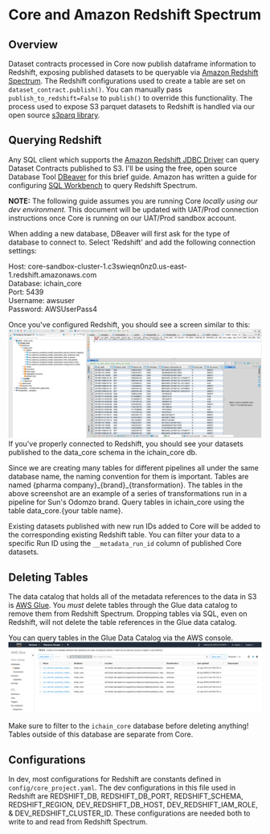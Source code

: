 # Core and Amazon Redshift Spectrum

## Overview

Dataset contracts processed in Core now publish dataframe information to Redshift, exposing published datasets to be queryable via [Amazon Redshift Spectrum](https://docs.aws.amazon.com/redshift/latest/dg/c-getting-started-using-spectrum.html). The Redshift configurations used to create a table are set on `dataset_contract.publish()`. You can manually pass `publish_to_redshift=False` to `publish()` to override this functionality. The process used to expose S3 parquet datasets to Redshift is handled via our open source [s3parq library](https://github.com/IntegriChain1/s3parq/blob/master/README.md).

## Querying Redshift

Any SQL client which supports the [Amazon Redshift JDBC Driver](https://docs.aws.amazon.com/redshift/latest/mgmt/configure-jdbc-connection.html#download-jdbc-driver) can query Dataset Contracts published to S3. I'll be using the free, open source Database Tool [DBeaver](https://dbeaver.io/) for this brief guide. Amazon has written a guide for configuring [SQL Workbench](https://docs.aws.amazon.com/redshift/latest/mgmt/connecting-using-workbench.html) to query Redshift Spectrum.

**NOTE:** The following guide assumes you are running Core *locally using our dev environment.* This document will be updated with UAT/Prod connection instructions once Core is running on our UAT/Prod sandbox account. 

When adding a new database, DBeaver will first ask for the type of database to connect to. Select 'Redshift' and add the following connection settings:

Host: core-sandbox-cluster-1.c3swieqn0nz0.us-east-1.redshift.amazonaws.com\
Database: ichain_core\
Port: 5439\
Username: awsuser\
Password: AWSUserPass4

Once you've configured Redshift, you should see a screen similar to this: \
![DBeaver screen](assets/dbeaver_redshift.png?raw=true)
If you've properly connected to Redshift, you should see your datasets published to the data_core schema in the ichain_core db.

Since we are creating many tables for different pipelines all under the same database name, the naming convention for them is important. Tables are named {pharma company}\_{brand}\_{transformation}. The tables in the above screenshot are an example of a series of transformations run in a pipeline for Sun's Odomzo brand. Query tables in ichain_core using the table data_core.{your table name}.

Existing datasets published with new run IDs added to Core will be added to the corresponding existing Redshift table. You can filter your data to a specific Run ID using the `__metadata_run_id` column of published Core datasets.

## Deleting Tables

The data catalog that holds all of the metadata references to the data in S3 is [AWS Glue](https://docs.aws.amazon.com/glue/latest/dg/what-is-glue.html). You *must* delete tables through the Glue data catalog to remove them from Redshift Spectrum. Dropping tables via SQL, even on Redshift, will not delete the table references in the Glue data catalog.

You can query tables in the Glue Data Catalog via the AWS console.\
![AWS Glue](assets/glue_spectrum.png?raw=true)

Make sure to filter to the `ichain_core` database before deleting anything! Tables outside of this database are separate from Core.

## Configurations

In dev, most configurations for Redshift are constants defined in `config/core_project.yaml`. The dev configurations in this file used in Redshift are REDSHIFT_DB, REDSHIFT_DB_PORT, REDSHIFT_SCHEMA, REDSHIFT_REGION, DEV_REDSHIFT_DB_HOST, DEV_REDSHIFT_IAM_ROLE, & DEV_REDSHIFT_CLUSTER_ID. These configurations are needed both to write to and read from Redshift Spectrum.


